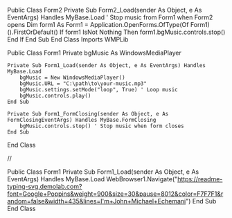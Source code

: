 Public Class Form2
    Private Sub Form2_Load(sender As Object, e As EventArgs) Handles MyBase.Load
        ' Stop music from Form1 when Form2 opens
        Dim form1 As Form1 = Application.OpenForms.OfType(Of Form1)().FirstOrDefault()
        If form1 IsNot Nothing Then
            form1.bgMusic.controls.stop()
        End If
    End Sub
End Class
Imports WMPLib

Public Class Form1
    Private bgMusic As WindowsMediaPlayer

    Private Sub Form1_Load(sender As Object, e As EventArgs) Handles MyBase.Load
        bgMusic = New WindowsMediaPlayer()
        bgMusic.URL = "C:\path\to\your-music.mp3"
        bgMusic.settings.setMode("loop", True) ' Loop music
        bgMusic.controls.play()
    End Sub

    Private Sub Form1_FormClosing(sender As Object, e As FormClosingEventArgs) Handles MyBase.FormClosing
        bgMusic.controls.stop() ' Stop music when form closes
    End Sub
End Class

//

Public Class Form1
    Private Sub Form1_Load(sender As Object, e As EventArgs) Handles MyBase.Load
        WebBrowser1.Navigate("https://readme-typing-svg.demolab.com?font=Google+Poppins&weight=900&size=30&pause=8012&color=F7F7F1&random=false&width=435&lines=I'm+John+Michael+Echemani")
    End Sub
End Class

